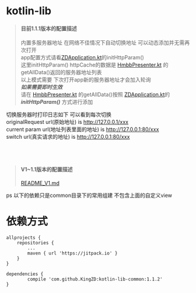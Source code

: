 # kotlin-lib  

>#### 目前1.1.1版本的配置描述
>内置多服务器地址 在网络不佳情况下自动切换地址 可以动态添加并无需再次打开  
app配置方式请看[ZDApplication.kt](https://github.com/KingZD/kotlin-lib-common/blob/master/app/src/main/java/com/zed/example/ZDApplication.kt "ZDApplication")的initHttpParam()  
这里initHttpParam() httpCache的数据是 [HmbbPresenter.kt](https://github.com/KingZD/kotlin-lib-common/blob/master/app/src/main/java/com/zed/example/presenter/HmbbPresenter.kt "HmbbPresenter") 的getAllData()返回的服务器地址列表  
以上模式需要 下次打开app新的服务器地址才会加入轮询  
***如果需要即时生效***  
请在 [HmbbPresenter.kt](https://github.com/KingZD/kotlin-lib-common/blob/master/app/src/main/java/com/zed/example/presenter/HmbbPresenter.kt "HmbbPresenter") 的getAllData()按照 [ZDApplication.kt](https://github.com/KingZD/kotlin-lib-common/blob/master/app/src/main/java/com/zed/example/ZDApplication.kt "ZDApplication")的 ***initHttpParam()*** 方式进行添加

切换服务器时打印日志如下 可以看到每次切换<br/>
originalRequest url(原始地址) is http://127.0.0.1/xxx<br/>
current param url(地址列表里面的地址) is http://127.0.0.1:80/xxx<br/>
switch url(真实请求的地址) is http://127.0.0.1:80/xxx<br/>


<br/><br/>
>#### V1~1.1版本的配置描述
>[README_V1.md](https://github.com/KingZD/kotlin-lib-common/blob/master/README_V1.md "README_V1")

ps 以下的依赖只是common目录下的常用组建 不包含上面的自定义view

依赖方式
==
	allprojects {
		repositories {
			...
			maven { url 'https://jitpack.io' }
		}
	}
  
  	dependencies {
	        compile 'com.github.KingZD:kotlin-lib-common:1.1.2'
	}
